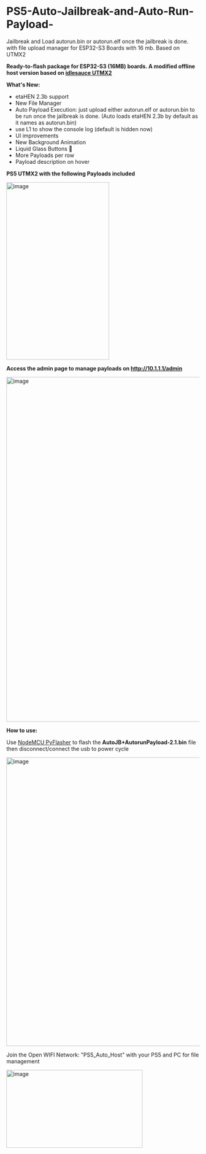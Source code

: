 # PS5-Auto-Jailbreak-and-Auto-Run-Payload-
Jailbreak and Load autorun.bin or autorun.elf once the jailbreak is done. with file upload manager for ESP32-S3 Boards with 16 mb. Based on UTMX2

**Ready-to-flash package for ESP32-S3 (16MB) boards. A modified offline host version based on [idlesauce UTMX2](https://github.com/idlesauce/umtx2)**

**What's New:**

- etaHEN 2.3b support
- New File Manager
- Auto Payload Execution: just upload either autorun.elf or autorun.bin to be run once the jailbreak is done. (Auto loads etaHEN 2.3b by default as it names as autorun.bin)
- use L1 to show the console log (default is hidden now)
- UI improvements
- New Background Animation
- Liquid Glass Buttons 🥛
- More Payloads per row
- Payload description on hover


**PS5 UTMX2 with the following Payloads included**

<img width="268" height="463" alt="image" src="https://github.com/user-attachments/assets/daa9662b-4d7a-4928-b058-7b5d4f652494" />

**Access the admin page to manage payloads on http://10.1.1.1/admin**

<img width="846" height="899" alt="image" src="https://github.com/user-attachments/assets/e7facfe9-1da7-4625-b13b-881e1ce5a2af" />

**How to use:**

Use [NodeMCU PyFlasher](https://github.com/marcelstoer/nodemcu-pyflasher/releases) to flash the **AutoJB+AutorunPayload-2.1.bin** file then disconnect/connect the usb to power cycle

<img width="704" height="753" alt="image" src="https://github.com/user-attachments/assets/13c77536-8e1f-4c03-89c8-9722605ff74f" />

Join the Open WIFI Network: "PS5_Auto_Host" with your PS5 and PC for file management

<img width="355" height="203" alt="image" src="https://github.com/user-attachments/assets/d1fefab7-b3c6-42e4-95c1-d0b30478cc9a" />
